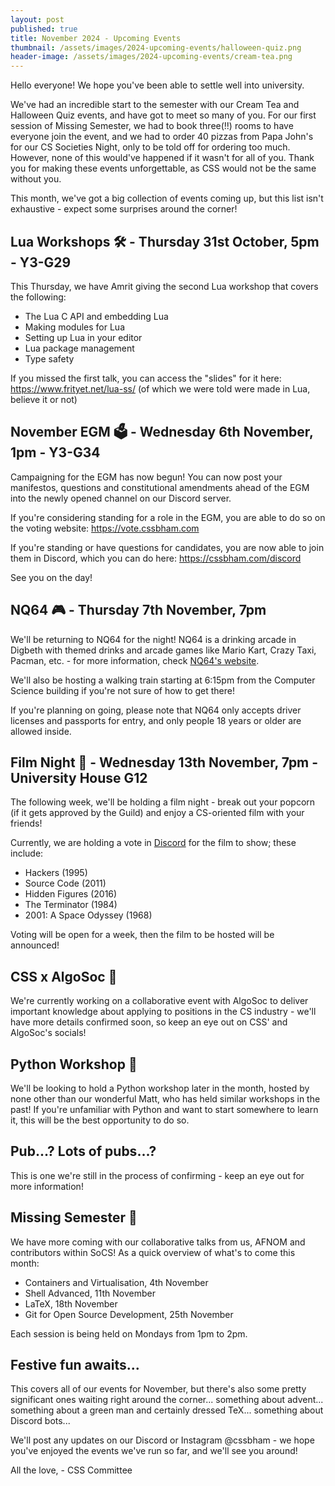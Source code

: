 ```yaml
---
layout: post
published: true
title: November 2024 - Upcoming Events
thumbnail: /assets/images/2024-upcoming-events/halloween-quiz.png
header-image: /assets/images/2024-upcoming-events/cream-tea.png
---
```

Hello everyone! We hope you've been able to settle well into university.

We've had an incredible start to the semester with our Cream Tea and Halloween Quiz events, and have got to meet so many
of you. For our first session of Missing Semester, we had to book three(!!) rooms to have everyone join the event, and
we had to order 40 pizzas from Papa John's for our CS Societies Night, only to be told off for ordering too much. 
However, none of this would've happened if it wasn't for all of you. Thank you for making these events unforgettable,
as CSS would not be the same without you.

This month, we've got a big collection of events coming up, but this list isn't exhaustive - expect some surprises
around the corner!

## Lua Workshops 🛠️ - Thursday 31st October, 5pm - Y3-G29
This Thursday, we have Amrit giving the second Lua workshop that covers the following:
- The Lua C API and embedding Lua
- Making modules for Lua
- Setting up Lua in your editor
- Lua package management
- Type safety

If you missed the first talk, you can access the "slides" for it here: <https://www.frityet.net/lua-ss/> (of which we were
told were made in Lua, believe it or not)

## November EGM 🗳️ - Wednesday 6th November, 1pm - Y3-G34
Campaigning for the EGM has now begun! You can now post your manifestos, questions and constitutional amendments ahead
of the EGM into the newly opened channel on our Discord server. 

If you're considering standing for a role in the EGM, you are able to do so on the voting website: <https://vote.cssbham.com>

If you're standing or have questions for candidates, you are now able to join them in Discord, which you can do here:
<https://cssbham.com/discord> 

See you on the day!

## NQ64 🎮 - Thursday 7th November, 7pm 
We'll be returning to NQ64 for the night! NQ64 is a drinking arcade in Digbeth with themed drinks and arcade games like
Mario Kart, Crazy Taxi, Pacman, etc. - for more information, check [NQ64's website](https://nq64.co.uk/birmingham/).

We'll also be hosting a walking train starting at 6:15pm from the Computer Science building if you're not sure of how
to get there!

If you're planning on going, please note that NQ64 only accepts driver licenses and passports for entry, and only people
18 years or older are allowed inside.

## Film Night 🎥 - Wednesday 13th November, 7pm - University House G12
The following week, we'll be holding a film night - break out your popcorn (if it gets approved by the Guild) and enjoy
a CS-oriented film with your friends!

Currently, we are holding a vote in [Discord](https://cssbham.com/discord) for the film to show; these include:
- Hackers (1995)
- Source Code (2011)
- Hidden Figures (2016)
- The Terminator (1984)
- 2001: A Space Odyssey (1968)

Voting will be open for a week, then the film to be hosted will be announced!

## CSS x AlgoSoc 💼
We're currently working on a collaborative event with AlgoSoc to deliver important knowledge about applying to positions
in the CS industry - we'll have more details confirmed soon, so keep an eye out on CSS' and AlgoSoc's socials!

## Python Workshop 🐍
We'll be looking to hold a Python workshop later in the month, hosted by none other than our wonderful Matt, who has 
held similar workshops in the past! If you're unfamiliar with Python and want to start somewhere to learn it, this will
be the best opportunity to do so.

## Pub...? Lots of pubs...?
This is one we're still in the process of confirming - keep an eye out for more information!

## Missing Semester 🐧
We have more coming with our collaborative talks from us, AFNOM and contributors within SoCS! As a quick overview of
what's to come this month:
- Containers and Virtualisation, 4th November
- Shell Advanced, 11th November
- LaTeX, 18th November
- Git for Open Source Development, 25th November

Each session is being held on Mondays from 1pm to 2pm.

## Festive fun awaits... 
This covers all of our events for November, but there's also some pretty significant ones waiting right around the
corner... something about advent... something about a green man and certainly dressed TeX... something about Discord 
bots...

We'll post any updates on our Discord or Instagram @cssbham - we hope you've enjoyed the events we've run so far, and
we'll see you around! 

All the love, 
\- CSS Committee


